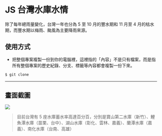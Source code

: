 # JS 台灣水庫水情

除了每年總雨量變化，台灣一年也分為 5 至 10 月的豐水期和 11 月至 4 月的枯水期，而豐水期以梅雨、颱風為主要降雨來源。

## 使用方式
- 把整個專案複製一份到你的電腦裡，這裡指的「內容」不是只有檔案，而是指所有整個專案的歷史紀錄、分支、標籤等內容都會複製一份下來。
```sh
$ git clone
```

----

## 畫面截圖
![](https://i.imgur.com/DhfqHoc.png)
> 目前台灣有 5 座水庫蓄水率高達百分百，分別是寶山第二水庫（新竹）、鯉魚潭水庫（苗栗、台中）、湖山水庫（彰化、雲林、嘉義）、蘭潭水庫（嘉義）、南化水庫（台南、高雄）
